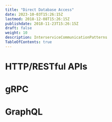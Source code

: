 ```yaml
---
title: "Direct Database Access"
date: 2023-10-03T15:26:15Z
lastmod: 2018-12-08T15:26:15Z
publishdate: 2018-11-23T15:26:15Z
draft: false
weight: 10
description: InterserviceCommunicationPatterns
TableOfContents: true
---
```


# HTTP/RESTful APIs
# gRPC
# GraphQL